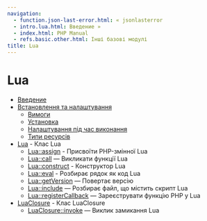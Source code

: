```yaml
---
navigation:
  - function.json-last-error.html: « jsonlasterror
  - intro.lua.html: Введение »
  - index.html: PHP Manual
  - refs.basic.other.html: Інші базові модулі
title: Lua
---
```

# Lua

-   [Введение](intro.lua.html)
-   [Встановлення та налаштування](lua.setup.html)
    -   [Вимоги](lua.requirements.html)
    -   [Установка](lua.installation.html)
    -   [Налаштування під час виконання](lua.configuration.html)
    -   [Типи ресурсів](lua.resources.html)
-   [Lua](class.lua.html) - Клас Lua
    -   [Lua::assign](lua.assign.html) - Присвоїти PHP-змінної Lua
    -   [Lua::call](lua.call.html) — Викликати функції Lua
    -   [Lua::construct](lua.construct.html) - Конструктор Lua
    -   [Lua::eval](lua.eval.html) - Розбирає рядок як код Lua
    -   [Lua::getVersion](lua.getversion.html) — Повертає версію
    -   [Lua::include](lua.include.html) — Розбирає файл, що містить скрипт Lua
    -   [Lua::registerCallback](lua.registercallback.html) — Зареєструвати функцію PHP у Lua
-   [LuaClosure](class.luaclosure.html) - Клас LuaClosure
    -   [LuaClosure::invoke](luaclosure.invoke.html) — Виклик замикання Lua
